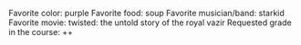 Favorite color: purple
Favorite food: soup
Favorite musician/band: starkid
Favorite movie: twisted: the untold story of the royal vazir
Requested grade in the course: ++
